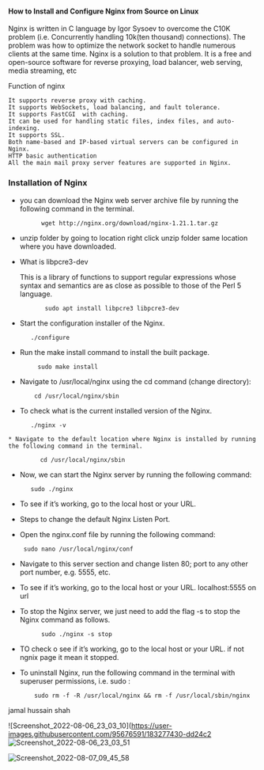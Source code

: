 #### How to Install and Configure Nginx from Source on Linux

Nginx is written in C language by Igor Sysoev to overcome the C10K problem (i.e. Concurrently handling 10k(ten thousand) connections). The problem was how to optimize the network socket to handle numerous clients at the same time. Nginx is a solution to that problem. It is a free and open-source software for reverse proxying, load balancer, web serving, media streaming, etc

Function of nginx

    It supports reverse proxy with caching.
    It supports WebSockets, load balancing, and fault tolerance.
    It supports FastCGI  with caching.
    It can be used for handling static files, index files, and auto-indexing.
    It supports SSL.
    Both name-based and IP-based virtual servers can be configured in Nginx.
    HTTP basic authentication
    All the main mail proxy server features are supported in Nginx.
    
    
### Installation of Nginx
    
    
   * you can download the Nginx web server archive file by running the following command in the terminal.

               wget http://nginx.org/download/nginx-1.21.1.tar.gz

   * unzip folder by going to location right click unzip folder same location where you have downloaded.


  * What is libpcre3-dev

    This is a library of functions to support regular expressions whose syntax and semantics are as close as possible to those of the Perl 5 language.


               sudo apt install libpcre3 libpcre3-dev 
   
   *   Start the configuration installer of the Nginx.

              ./configure

   * Run the make install command to install the built package.

              sudo make install

   * Navigate to /usr/local/nginx using the cd command (change directory):

             cd /usr/local/nginx/sbin

   * To check what is the current installed version of the Nginx.

            ./nginx -v

    * Navigate to the default location where Nginx is installed by running the following command in the terminal.

             cd /usr/local/nginx/sbin

   *  Now, we can start the Nginx server by running the following command:

             sudo ./nginx

   * To see if it’s working, go to the local host or your URL.
   
   *  Steps to change the default Nginx Listen Port.

   *  Open the nginx.conf file by running the following command:

           sudo nano /usr/local/nginx/conf

   * Navigate to this server section and change listen 80; port to any other port number, e.g. 5555, etc.
   
   *  To see if it’s working, go to the local host or your URL.   localhost:5555 on url
   
   
   * To stop the Nginx server, we just need to add the flag -s  to stop the Nginx command as follows.

               sudo ./nginx -s stop

   * TO check o see if it’s working, go to the local host or your URL. if not ngnix page it mean it stopped.

   * To uninstall Nginx, run the following command in the terminal with superuser permissions, i.e. sudo :

             sudo rm -f -R /usr/local/nginx && rm -f /usr/local/sbin/nginx
    
   
   jamal hussain shah 
   
![Screenshot_2022-08-06_23_03_10](https://user-images.githubusercontent.com/95676591/183277430-dd24c2
![Screenshot_2022-08-06_23_03_51](https://user-images.githubusercontent.com/95676591/183277453-869cfb81-a4bc-49fa-bf33-3958c53c76e5.png)

![Screenshot_2022-08-07_09_45_58](https://user-images.githubusercontent.com/95676591/183277472-1ccd47dd-acb5-47bf-af3e-fbdf6da7a2b5.png)
 
   

   
